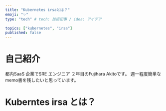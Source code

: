 ```yaml
---
title: "Kubernetes irsaとは？"
emoji: "✨"
type: "tech" # tech: 技術記事 / idea: アイデア

topics: ["kubernetes", "irsa"]
published: false
---
```


# 自己紹介
都内SaaS 企業でSRE エンジニア ２年目のFujihara Akitoです。
週一程度簡単なmemo書を残したいと思っています。

# Kuberntes irsa とは？

